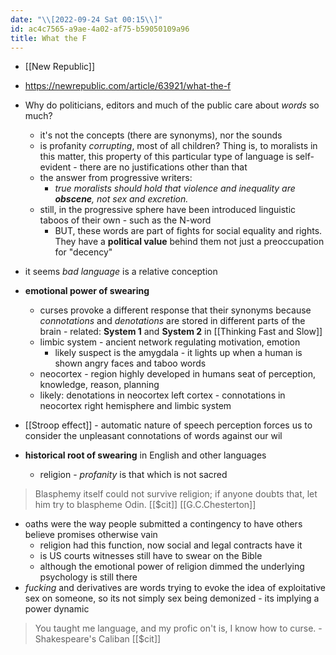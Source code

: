 ```yaml
---
date: "\\[2022-09-24 Sat 00:15\\]"
id: ac4c7565-a9ae-4a02-af75-b59050109a96
title: What the F
---
```


- [[New Republic]]

- <https://newrepublic.com/article/63921/what-the-f>

- Why do politicians, editors and much of the public care about *words* so much?

  - it's not the concepts (there are synonyms), nor the sounds
  - is profanity *corrupting*, most of all children? Thing is, to moralists in this matter, this property of this particular type of language is self-evident - there are no justifications other than that
  - the answer from progressive writers:
    - *true moralists should hold that violence and inequality are **obscene**, not sex and excretion.*
  - still, in the progressive sphere have been introduced linguistic taboos of their own - such as the N-word
    - BUT, these words are part of fights for social equality and rights. They have a **political value** behind them not just a preoccupation for "decency"

- it seems *bad language* is a relative conception

- **emotional power of swearing**

  - curses provoke a different response that their synonyms because *connotations* and *denotations* are stored in different parts of the brain - related: **System 1** and **System 2** in [[Thinking Fast and Slow]]
  - limbic system - ancient network regulating motivation, emotion
    - likely suspect is the amygdala - it lights up when a human is shown angry faces and taboo words
  - neocortex - region highly developed in humans seat of perception, knowledge, reason, planning
  - likely: denotations in neocortex left cortex - connotations in neocortex right hemisphere and limbic system

- [[Stroop effect]] - automatic nature of speech perception forces us to consider the unpleasant connotations of words against our wil

- **historical root of swearing** in English and other languages

  - religion - *profanity* is that which is not sacred

> Blasphemy itself could not survive religion; if anyone doubts that, let him try to blaspheme Odin. [[$cit]] [[G.C.Chesterton]]

- oaths were the way people submitted a contingency to have others believe promises otherwise vain
  - religion had this function, now social and legal contracts have it
  - is US courts witnesses still have to swear on the Bible
  - although the emotional power of religion dimmed the underlying psychology is still there
- *fucking* and derivatives are words trying to evoke the idea of exploitative sex on someone, so its not simply sex being demonized - its implying a power dynamic

> You taught me language, and my profic on't is, I know how to curse. - Shakespeare's Caliban [[$cit]]
